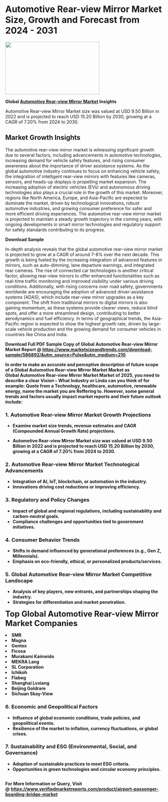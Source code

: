<H1>Automotive Rear-view Mirror Market Size, Growth and Forecast from 2024 - 2031</H1><img class="aligncenter size-medium wp-image-584254" src="https://thirdeyenews.in/wp-content/uploads/2024/09/Global-Market-Research-300x168.jpeg" alt="" width="300" height="168" /><p><strong>Global&nbsp;<a href="https://www.marketsizeandtrends.com/download-sample/586892/&amp;utm_source=Pulse&amp;utm_medium=210">Automotive Rear-view Mirror Market</a> Insights</strong></p><p>Automotive Rear-view Mirror Market size was valued at USD 9.50 Billion in 2022 and is projected to reach USD 15.20 Billion by 2030, growing at a CAGR of 7.20% from 2024 to 2030.</p><p><h2>Market Growth Insights</h2> <p>The automotive rear-view mirror market is witnessing significant growth due to several factors, including advancements in automotive technologies, increasing demand for vehicle safety features, and rising consumer awareness about the importance of driver assistance systems. As the global automotive industry continues to focus on enhancing vehicle safety, the integration of intelligent rear-view mirrors with features like cameras, sensors, and heads-up displays is propelling market expansion. The increasing adoption of electric vehicles (EVs) and autonomous driving technologies also plays a crucial role in the growth of this market. Moreover, regions like North America, Europe, and Asia-Pacific are expected to dominate the market, driven by technological innovations, robust automotive industries, and growing consumer preference for safer and more efficient driving experiences. The automotive rear-view mirror market is projected to maintain a steady growth trajectory in the coming years, with ongoing developments in smart mirror technologies and regulatory support for safety standards contributing to its progress.</p> <p><strong>Download Sample</strong></p> <p>In-depth analysis reveals that the global automotive rear-view mirror market is projected to grow at a CAGR of around 7-8% over the next decade. This growth is being fueled by the increasing integration of advanced features in mirrors, such as auto-dimming, lane departure warnings, and integrated rear cameras. The rise of connected car technologies is another critical factor, allowing rear-view mirrors to offer enhanced functionalities such as real-time traffic monitoring and improved visibility under various driving conditions. Additionally, with rising concerns over road safety, governments worldwide are encouraging the adoption of advanced driver-assistance systems (ADAS), which include rear-view mirror upgrades as a key component. The shift from traditional mirrors to digital mirrors is also gaining momentum, as these systems provide clearer views, reduce blind spots, and offer a more streamlined design, contributing to better aerodynamics and fuel efficiency. In terms of geographical trends, the Asia-Pacific region is expected to show the highest growth rate, driven by large-scale vehicle production and the growing demand for consumer vehicles in countries like China and India. <p><strong></p><p><span class=""><strong>Download Full PDF Sample Copy of Global Automotive Rear-view Mirror Market Report</strong> @ <a href="https://www.marketsizeandtrends.com/download-sample/586892/&amp;utm_source=Pulse&amp;utm_medium=210" target="_blank">https://www.marketsizeandtrends.com/download-sample/586892/&amp;utm_source=Pulse&amp;utm_medium=210</a></span></p><p>In order to make an accurate and perceptive description of future scope of a Global&nbsp;Automotive Rear-view Mirror Market Market as Global&nbsp;Automotive Rear-view Mirror Market Market of 2025, you need to describe a clear Vision &ndash; What Industry or Linda can you think of for example: Quote from a Technology, healthcare, automotive, renewable energy, name the market you are Reffering to. However, some general trends and factors usually impact market reports and their future outlook include:</p><h3>1.&nbsp;<strong>Automotive Rear-view Mirror Market Growth Projections</strong></h3><ul><li>Examine market size trends, revenue estimates and CAGR (Compounded Annual Growth Rate) projections.</li><li><p>Automotive Rear-view Mirror Market size was valued at USD 9.50 Billion in 2022 and is projected to reach USD 15.20 Billion by 2030, growing at a CAGR of 7.20% from 2024 to 2030.</p></li></ul><h3>2.&nbsp;<strong>Automotive Rear-view Mirror Market Technological Advancements</strong></h3><ul><li>Integration of AI, IoT, blockchain, or automation in the industry.</li><li>Innovations driving cost reductions or improving efficiency.</li></ul><h3>3.&nbsp;<strong>Regulatory and Policy Changes</strong></h3><ul><li>Impact of global and regional regulations, including sustainability and carbon-neutral goals.</li><li>Compliance challenges and opportunities tied to government initiatives.</li></ul><h3>4.&nbsp;<strong>Consumer Behavior Trends</strong></h3><ul><li>Shifts in demand influenced by generational preferences (e.g., Gen Z, Millennials).</li><li>Emphasis on eco-friendly, ethical, or personalized products/services.</li></ul><h3>5.&nbsp;<strong>Global Automotive Rear-view Mirror Market Competitive Landscape</strong></h3><ul><li>Analysis of key players, new entrants, and partnerships shaping the industry.</li><li>Strategies for differentiation and market penetration.</li></ul><p data-pm-slice="1 1 []"><span style="color: inherit; font-family: inherit; font-size: 25px;">Top Global Automotive Rear-view Mirror Market Companies</span></p><div class="" data-test-id=""><p><li> SMR</li><li> Magna</li><li> Gentex</li><li> Ficosa</li><li> Murakami Kaimeido</li><li> MEKRA Lang</li><li> SL Corporation</li><li> Ichikoh</li><li> Flabeg</li><li> Shanghai Lvxiang</li><li> Beijing Goldrare</li><li> Sichuan Skay-View</li></p></div><h3>6.&nbsp;<strong>Economic and Geopolitical Factors</strong></h3><ul><li>Influence of global economic conditions, trade policies, and geopolitical events.</li><li>Resilience of the market to inflation, currency fluctuations, or global crises.</li></ul><h3>7.&nbsp;<strong>Sustainability and ESG (Environmental, Social, and Governance)</strong></h3><ul><li>Adoption of sustainable practices to meet ESG criteria.</li><li>Opportunities in green technologies and circular economy principles.</li></ul><h2><strong style="font-size: 14px;">For More Information or Query, Visit @&nbsp;</strong><a style="background-color: #ffffff; font-size: 14px;" href="https://www.marketsizeandtrends.com/report/automotive-rear-view-mirror-market/" target="_blank">https://www.verifiedmarketreports.com/product/airport-passenger-boarding-bridge-market</a></h2>
